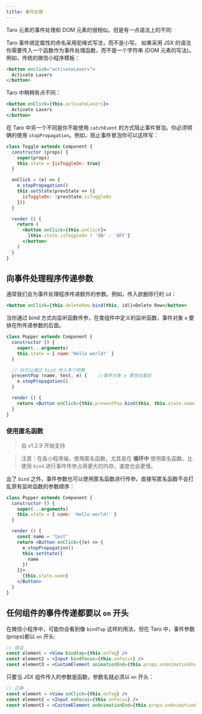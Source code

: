```yaml
---
title: 事件处理
---
```


Taro 元素的事件处理和 DOM 元素的很相似。但是有一点语法上的不同:

Taro 事件绑定属性的命名采用驼峰式写法，而不是小写。
如果采用 JSX 的语法你需要传入一个函数作为事件处理函数，而不是一个字符串 (DOM 元素的写法)。
例如，传统的微信小程序模板：

```html
<button onclick="activateLasers">
  Activate Lasers
</button>
```

Taro 中稍稍有点不同：

```jsx
<button onClick={this.activateLasers}>
  Activate Lasers
</button>
```

在 Taro 中另一个不同是你不能使用 `catchEvent` 的方式阻止事件冒泡。你必须明确的使用 `stopPropagation`。例如，阻止事件冒泡你可以这样写：

```jsx
class Toggle extends Component {
  constructor (props) {
    super(props)
    this.state = {isToggleOn: true}
  }

  onClick = (e) => {
    e.stopPropagation()
    this.setState(prevState => ({
      isToggleOn: !prevState.isToggleOn
    }))
  }

  render () {
    return (
      <button onClick={this.onClick}>
        {this.state.isToggleOn ? 'ON' : 'OFF'}
      </button>
    )
  }
}
```

## 向事件处理程序传递参数

通常我们会为事件处理程序传递额外的参数。例如，传入欲删除行的 `id`：

```jsx
<button onClick={this.deleteRow.bind(this, id)}>Delete Row</button>
```

当你通过 bind 方式向监听函数传参，在类组件中定义的监听函数，事件对象 `e` 要排在所传递参数的后面。

```jsx
class Popper extends Component {
  constructor () {
    super(...arguments)
    this.state = { name:'Hello world!' }
  }

  // 你可以通过 bind 传入多个参数
  preventPop (name, test, e) {    //事件对象 e 要放在最后
    e.stopPropagation()
  }

  render () {
    return <Button onClick={this.preventPop.bind(this, this.state.name, 'test')}></Button>
  }
}
```

### 使用匿名函数

> 自 v1.2.9 开始支持

> 注意：在各小程序端，使用匿名函数，尤其是在 **循环中** 使用匿名函数，比使用 `bind` 进行事件传参占用更大的内存，速度也会更慢。

出了 `bind` 之外，事件参数也可以使用匿名函数进行传参。直接写匿名函数不会打乱原有监听函数的参数顺序：

```jsx
class Popper extends Component {
  constructor () {
    super(...arguments)
    this.state = { name: 'Hello world!' }
  }

  render () {
    const name = 'test'
    return <Button onClick={(e) => {
      e.stopPropagation()
      this.setState({
        name
      })
    }}>
      {this.state.name}
    </Button>
  }
}
```

## 任何组件的事件传递都要以 `on` 开头

在微信小程序中，可能你会看到像 `bindTap` 这样的用法，但在 Taro 中，事件参数(props)都以 `on` 开头:

```jsx
// 错误
const element = <View bindtap={this.onTag} />
const element2 = <Input bindfocus={this.onFocus} />
const element3 = <CustomElement animationEnd={this.props.onAnimationEnd} />
```

只要当 JSX 组件传入的参数是函数，参数名就必须以 `on` 开头：

```jsx
// 正确
const element = <View onClick={this.onTag} />
const element2 = <Input onFocus={this.onFocus} />
const element3 = <CustomElement onAnimationEnd={this.props.onAnimationEnd} />
```

